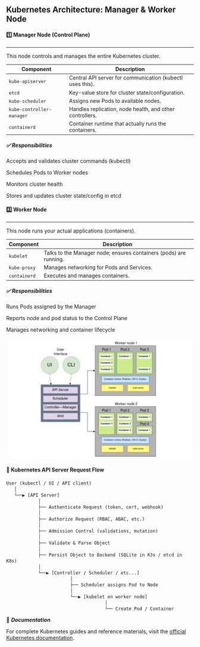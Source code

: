 ## Kubernetes Architecture: Manager & Worker Node

#### 1️⃣ Manager Node (Control Plane)

----------------------------

This node controls and manages the entire Kubernetes cluster.

| Component                 | Description                                               |
| ------------------------- | --------------------------------------------------------- |
| `kube-apiserver`          | Central API server for communication (kubectl uses this). |
| `etcd`                    | Key-value store for cluster state/configuration.          |
| `kube-scheduler`          | Assigns new Pods to available nodes.                      |
| `kube-controller-manager` | Handles replication, node health, and other controllers.  |
| `containerd`              | Container runtime that actually runs the containers.      |

##### ✅ Responsibilities

Accepts and validates cluster commands (kubectl)

Schedules Pods to Worker nodes

Monitors cluster health

Stores and updates cluster state/config in etcd
#### 2️⃣ Worker Node

------------------------

This node runs your actual applications (containers).

| Component    | Description                                                       |
| ------------ | ----------------------------------------------------------------- |
| `kubelet`    | Talks to the Manager node; ensures containers (pods) are running. |
| `kube-proxy` | Manages networking for Pods and Services.                         |
| `containerd` | Executes and manages containers.                                  |

##### ✅ Responsibilities

Runs Pods assigned by the Manager

Reports node and pod status to the Control Plane

Manages networking and container lifecycle

![Kubernetes Architecture](architucturediagram.png)

#### 🔄 Kubernetes API Server Request Flow
```
User (kubectl / UI / API client)
   │
   └──▶ [API Server]
            │
            ├── Authenticate Request (token, cert, webhook)
            │
            ├── Authorize Request (RBAC, ABAC, etc.)
            │
            ├── Admission Control (validations, mutation)
            │
            ├── Validate & Parse Object
            │
            ├── Persist Object to Backend (SQLite in K3s / etcd in K8s)
            │
            └──▶ [Controller / Scheduler / etc...]
                        │
                        ├── Scheduler assigns Pod to Node
                        │
                        └──▶ [kubelet on worker node]
                                     │
                                     └── Create Pod / Container
```
📘 ***Documentation***

For complete Kubernetes guides and reference materials, visit the [official Kubernetes documentation](https://kubernetes.io/docs/).






